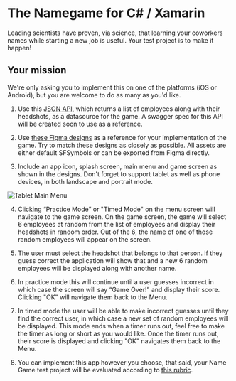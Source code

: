 # The Namegame for C# / Xamarin

Leading scientists have proven, via science, that learning your coworkers names while starting a new job is useful. Your test project is to make it happen!


## Your mission

We're only asking you to implement this on one of the platforms (iOS or Android), but you are welcome to do as many as you'd like.

1. Use this [JSON API](https://namegame.willowtreeapps.com/api/v1.0/profiles), which returns a list of employees along with their headshots, as a datasource for the game. A swagger spec for this API will be created soon to use as a reference.

2. Use [these Figma designs](https://www.figma.com/file/yUzRfmltt1m1UT9UkKL3y6/namegame?node-id=0%3A1) as a reference for your implementation of the game. Try to match these designs as closely as possible. All assets are either default SFSymbols or can be exported from Figma directly.

3. Include an app icon, splash screen, main menu and game screen as shown in the designs. Don't forget to support tablet as well as phone devices, in both landscape and portrait mode.

![Tablet Main Menu](assets/screenshots/ipad_home.png)

4. Clicking “Practice Mode” or "Timed Mode" on the menu screen will navigate to the game screen. On the game screen, the game will select 6 employees at random from the list of employees and display their headshots in random order. Out of the 6, the name of one of those random employees will appear on the screen.

5. The user must select the headshot that belongs to that person. If they guess correct the application will show that and a new 6 random employees will be displayed along with another name.

6. In practice mode this will continue until a user guesses incorrect in which case the screen will say “Game Over!” and display their score. Clicking "OK" will navigate them back to the Menu. 

7. In timed mode the user will be able to make incorrect guesses until they find the correct user, in which case a new set of random employees will be displayed. This mode ends when a timer runs out, feel free to make the timer as long or short as you would like. Once the timer runs out, their score is displayed and clicking "OK" navigates them back to the Menu.

8. You can implement this app however you choose, that said, your Name Game test project will be evaluated according to [this rubric](namegame_evaluation_rubric.pdf). 
